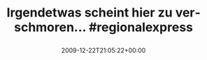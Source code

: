 ---
retweeted: false
source: <a href="http://twitter.com" rel="nofollow">Twitter Web Client</a>
entities:
  hashtags:
  - text: regionalexpress
    indices:
    - '43'
    - '59'
  symbols: []
  user_mentions: []
  urls: []
display_text_range:
- '0'
- '59'
favorite_count: '0'
id_str: '6941587626'
truncated: false
retweet_count: '0'
id: '6941587626'
created_at: Tue Dec 22 21:05:22 +0000 2009
favorited: false
full_text: 'Irgendetwas scheint hier zu verschmoren... #regionalexpress'
lang: de
tags:
- regionalexpress
- pesos/twitter
date: '2009-12-22T21:05:22+00:00'
src: https://twitter.com/bascht/status/6941587626
original_url: https://twitter.com/bascht/status/6941587626
type: twitter_tweet
text: 'Irgendetwas scheint hier zu verschmoren... #regionalexpress'
title: 'Irgendetwas scheint hier zu verschmoren... #regionalexpress

  '

---